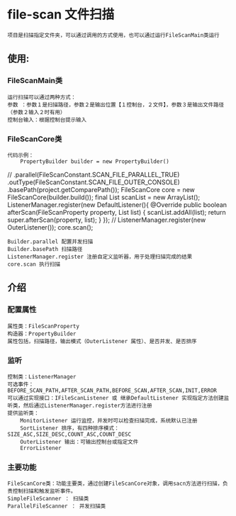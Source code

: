 # file-scan 文件扫描
	项目是扫描指定文件夹，可以通过调用的方式使用，也可以通过运行FileScanMain类运行
## 使用:

### FileScanMain类
	运行扫描可以通过两种方式：
	参数 ：参数１是扫描路径，参数２是输出位置【１控制台，２文件】，参数３是输出文件路径（参数２输入２时有用）
	控制台输入：根据控制台提示输入
	
### FileScanCore类
	代码示例：
		PropertyBuilder builder = new PropertyBuilder()
//                .parallel(FileScanConstant.SCAN_FILE_PARALLEL_TRUE)
                .outType(FileScanConstant.SCAN_FILE_OUTER_CONSOLE)
                .basePath(project.getComparePath());
        FileScanCore core = new FileScanCore(builder.build());
        final List<ScanFile> scanList = new ArrayList<ScanFile>();
        ListenerManager.register(new DefaultListener(){
            @Override
            public boolean afterScan(FileScanProperty property, List<ScanFile> list) {
                scanList.addAll(list);
                return super.afterScan(property, list);
            }
        });
//        ListenerManager.register(new OuterListener());
        core.scan();
		
	Builder.parallel 配置并发扫描
	Builder.basePath 扫描路径
	ListenerManager.register 注册自定义监听器，用于处理扫描完成的结果
	core.scan 执行扫描
	
## 介绍

### 配置属性
	属性类：FileScanProperty
	构造器：PropertyBuilder
	属性包括，扫描路径，输出模式（OuterListener 属性）、是否并发、是否排序
	
### 监听
	控制类：ListenerManager
	可选事件：BEFORE_SCAN_PATH,AFTER_SCAN_PATH,BEFORE_SCAN,AFTER_SCAN,INIT,ERROR
	可以通过实现接口：IFileScanListener 或 继承DefaultListener 实现指定方法创建监听类，然后通过ListenerManager.register方法进行注册
	提供监听类：
		MonitorListener 运行监控，并发时可以检查扫描完成，系统默认已注册
		SortListener 排序，有四种排序模式：SIZE_ASC,SIZE_DESC,COUNT_ASC,COUNT_DESC
		OuterListener 输出：可输出控制台或指定文件
		ErrorListener
		
### 主要功能
	FileScanCore类：功能主要类，通过创建FileScanCore对象，调用sacn方法进行扫描，负责控制扫描和触发监听事件。
	SimpleFileScanner ： 扫描类
	ParallelFileScanner ： 并发扫描类
	
